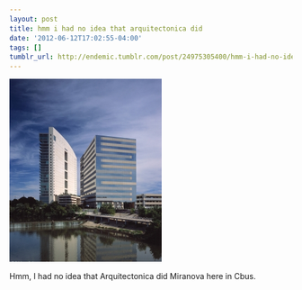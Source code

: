 ```yaml
---
layout: post
title: hmm i had no idea that arquitectonica did
date: '2012-06-12T17:02:55-04:00'
tags: []
tumblr_url: http://endemic.tumblr.com/post/24975305400/hmm-i-had-no-idea-that-arquitectonica-did
---
```

 ![](/tumblr_files/tumblr_m5ivsvvnTb1qz9neko1_400.jpg)  

Hmm, I had no idea that Arquitectonica did Miranova here in Cbus.

